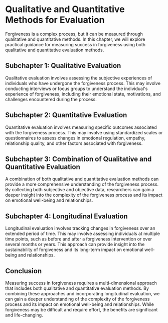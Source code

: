 # Qualitative and Quantitative Methods for Evaluation

Forgiveness is a complex process, but it can be measured through qualitative and quantitative methods. In this chapter, we will explore practical guidance for measuring success in forgiveness using both qualitative and quantitative evaluation methods.

Subchapter 1: Qualitative Evaluation
------------------------------------

Qualitative evaluation involves assessing the subjective experiences of individuals who have undergone the forgiveness process. This may involve conducting interviews or focus groups to understand the individual's experience of forgiveness, including their emotional state, motivations, and challenges encountered during the process.

Subchapter 2: Quantitative Evaluation
-------------------------------------

Quantitative evaluation involves measuring specific outcomes associated with the forgiveness process. This may involve using standardized scales or questionnaires to assess changes in emotional regulation, empathy, relationship quality, and other factors associated with forgiveness.

Subchapter 3: Combination of Qualitative and Quantitative Evaluation
--------------------------------------------------------------------

A combination of both qualitative and quantitative evaluation methods can provide a more comprehensive understanding of the forgiveness process. By collecting both subjective and objective data, researchers can gain a deeper insight into the complexity of the forgiveness process and its impact on emotional well-being and relationships.

Subchapter 4: Longitudinal Evaluation
-------------------------------------

Longitudinal evaluation involves tracking changes in forgiveness over an extended period of time. This may involve assessing individuals at multiple time points, such as before and after a forgiveness intervention or over several months or years. This approach can provide insight into the sustainability of forgiveness and its long-term impact on emotional well-being and relationships.

Conclusion
----------

Measuring success in forgiveness requires a multi-dimensional approach that includes both qualitative and quantitative evaluation methods. By combining these approaches and incorporating longitudinal evaluation, we can gain a deeper understanding of the complexity of the forgiveness process and its impact on emotional well-being and relationships. While forgiveness may be difficult and require effort, the benefits are significant and life-changing.

